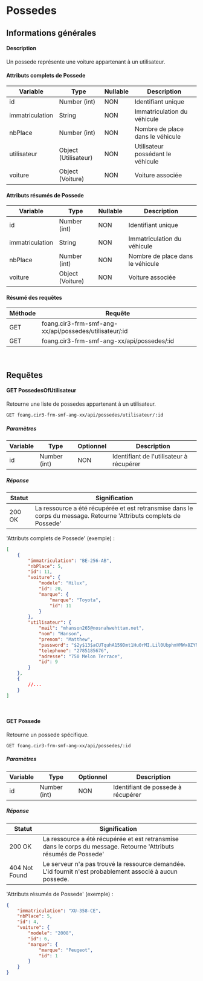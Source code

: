 # Possedes

## Informations générales
#### Description
Un possede représente une voiture appartenant à un utilisateur.

#### Attributs complets de Possede
| Variable        | Type                  | Nullable | Description                            |
| --------------- | --------------------- | -------- | -------------------------------------- |
| id              | Number (int)          | NON      | Identifiant unique                     |
| immatriculation | String                | NON      | Immatriculation du véhicule            |
| nbPlace         | Number (int)          | NON      | Nombre de place dans le véhicule       |
| utilisateur     | Object (Utilisateur)  | NON      | Utilisateur possédant le véhicule      |
| voiture         | Object (Voiture)      | NON      | Voiture associée                       |

#### Attributs résumés de Possede
| Variable        | Type                  | Nullable | Description                            |
| --------------- | --------------------- | -------- | -------------------------------------- |
| id              | Number (int)          | NON      | Identifiant unique                     |
| immatriculation | String                | NON      | Immatriculation du véhicule            |
| nbPlace         | Number (int)          | NON      | Nombre de place dans le véhicule       |
| voiture         | Object (Voiture)      | NON      | Voiture associée                       |

#### Résumé des requêtes
| Méthode                            | Requête                                                |
| ---------------------------------- | ------------------------------------------------------ |
| <span class="get">GET</span>       | foang.cir3-frm-smf-ang-xx/api/possedes/utilisateur/:id |
| <span class="get">GET</span>       | foang.cir3-frm-smf-ang-xx/api/possedes/:id             |

<br>
<div class="page-break"></div>

## Requêtes
#### <span class="get">GET</span> PossedesOfUtilisateur

Retourne une liste de possedes appartenant à un utilisateur.

`GET foang.cir3-frm-smf-ang-xx/api/possedes/utilisateur/:id`

##### Paramètres
| Variable        | Type                  | Optionnel | Description                              |
| --------------- | --------------------- | --------- | ---------------------------------------- |
| id              | Number (int)          | NON       | Identifiant de l'utilisateur à récupérer |

##### Réponse
| Statut          | Signification                                                             |
| --------------- | ------------------------------------------------------------------------- |
| 200 OK          | La ressource a été récupérée et est retransmise dans le corps du message. Retourne 'Attributs complets de Possede' |

'Attributs complets de Possede' (exemple) :

```json
[
    {
        "immatriculation": "BE-256-AB",
        "nbPlace": 5,
        "id": 11,
        "voiture": {
            "modele": "Hilux",
            "id": 20,
            "marque": {
                "marque": "Toyota",
                "id": 11
            }
        },
        "utilisateur": {
            "mail": "mhanson265@nosnahwehttam.net",
            "nom": "Hanson",
            "prenom": "Matthew",
            "password": "$2y$13$aCUTquhA159Dmt1Hu0rMI.Lil0UbphmVMWx8ZYNjG/KkJQfpKXlk2",
            "telephone": "2785185676",
            "adresse": "750 Melon Terrace",
            "id": 9
        }
    },
    {
        //...
    }
]
```

<br>
<div class="page-break"></div>

#### <span class="get">GET</span> Possede

Retourne un possede spécifique.

`GET foang.cir3-frm-smf-ang-xx/api/possedes/:id`

##### Paramètres
| Variable        | Type                        | Optionnel | Description                            |
| --------------- | --------------------------- | --------- | -------------------------------------- |
| id              | Number (int)                | NON       | Identifiant de possede à récupérer     |

##### Réponse
| Statut          | Signification                                                             |
| --------------- | ------------------------------------------------------------------------- |
| 200 OK          | La ressource a été récupérée et est retransmise dans le corps du message. Retourne 'Attributs résumés de Possede' |
| 404 Not Found   | Le serveur n'a pas trouvé la ressource demandée. L'id fournit n'est probablement associé à aucun possede. |

'Attributs résumés de Possede' (exemple) :

```json
{
    "immatriculation": "XU-358-CE",
    "nbPlace": 5,
    "id": 4,
    "voiture": {
        "modele": "2008",
        "id": 6,
        "marque": {
            "marque": "Peugeot",
            "id": 1
        }
    }
}
```